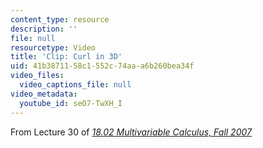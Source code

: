 ```yaml
---
content_type: resource
description: ''
file: null
resourcetype: Video
title: 'Clip: Curl in 3D'
uid: 41b38711-58c1-552c-74aa-a6b260bea34f
video_files:
  video_captions_file: null
video_metadata:
  youtube_id: seO7-TwXH_I
---
```


From Lecture 30 of [_18.02 Multivariable Calculus, Fall 2007_](/courses/18-02-multivariable-calculus-fall-2007/pages/video-lectures)
